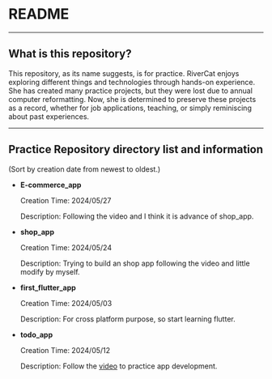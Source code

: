 # README

---

## What is this repository?

This repository, as its name suggests, is for practice.
RiverCat enjoys exploring different things and technologies through hands-on experience.
She has created many practice projects, but they were lost due to annual computer reformatting.
Now, she is determined to preserve these projects as a record, whether for job applications, teaching, or simply reminiscing about past experiences.

---

## Practice Repository directory list and information

(Sort by creation date from newest to oldest.)

- **E-commerce_app**

    Creation Time: 2024/05/27

    Description: Following the video and I think it is advance of shop_app.

- **shop_app**

    Creation Time: 2024/05/24

    Description: Trying to build an shop app following the video and little modify by myself.

- **first_flutter_app**

    Creation Time: 2024/05/03

    Description: For cross platform purpose, so start learning flutter.

- **todo_app**

    Creation Time: 2024/05/12

    Description: Follow the [video](https://www.youtube.com/watch?v=TclK5gNM_PM) to practice app development.
